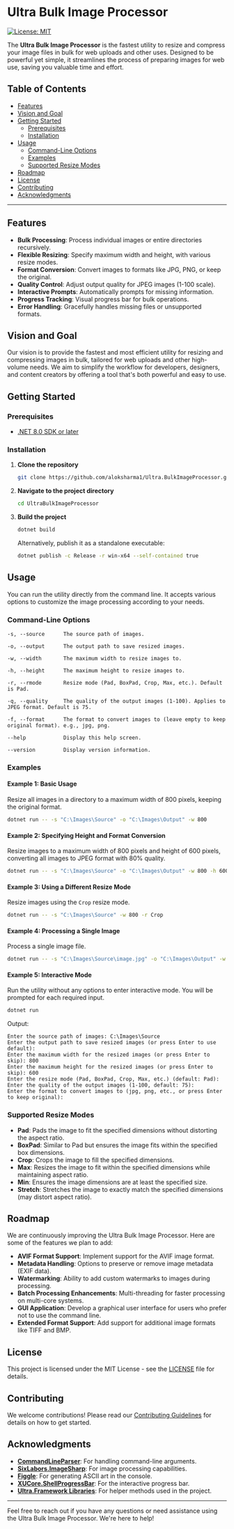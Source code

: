 # Ultra Bulk Image Processor

[![License: MIT](https://img.shields.io/badge/License-MIT-yellow.svg)](https://opensource.org/licenses/MIT)

The **Ultra Bulk Image Processor** is the fastest utility to resize and compress your image files in bulk for web uploads and other uses. Designed to be powerful yet simple, it streamlines the process of preparing images for web use, saving you valuable time and effort.

## Table of Contents

- [Features](#features)
- [Vision and Goal](#vision-and-goal)
- [Getting Started](#getting-started)
  - [Prerequisites](#prerequisites)
  - [Installation](#installation)
- [Usage](#usage)
  - [Command-Line Options](#command-line-options)
  - [Examples](#examples)
  - [Supported Resize Modes](#supported-resize-modes)
- [Roadmap](#roadmap)
- [License](#license)
- [Contributing](#contributing)
- [Acknowledgments](#acknowledgments)

---

## Features

- **Bulk Processing**: Process individual images or entire directories recursively.
- **Flexible Resizing**: Specify maximum width and height, with various resize modes.
- **Format Conversion**: Convert images to formats like JPG, PNG, or keep the original.
- **Quality Control**: Adjust output quality for JPEG images (1-100 scale).
- **Interactive Prompts**: Automatically prompts for missing information.
- **Progress Tracking**: Visual progress bar for bulk operations.
- **Error Handling**: Gracefully handles missing files or unsupported formats.

## Vision and Goal

Our vision is to provide the fastest and most efficient utility for resizing and compressing images in bulk, tailored for web uploads and other high-volume needs. We aim to simplify the workflow for developers, designers, and content creators by offering a tool that's both powerful and easy to use.

## Getting Started

### Prerequisites

- [.NET 8.0 SDK or later](https://dotnet.microsoft.com/download)

### Installation

1. **Clone the repository**

   ```bash
   git clone https://github.com/aloksharma1/Ultra.BulkImageProcessor.git
   ```

2. **Navigate to the project directory**

   ```bash
   cd UltraBulkImageProcessor
   ```

3. **Build the project**

   ```bash
   dotnet build
   ```

   Alternatively, publish it as a standalone executable:

   ```bash
   dotnet publish -c Release -r win-x64 --self-contained true
   ```

## Usage

You can run the utility directly from the command line. It accepts various options to customize the image processing according to your needs.

### Command-Line Options

```plaintext
-s, --source      The source path of images.

-o, --output      The output path to save resized images.

-w, --width       The maximum width to resize images to.

-h, --height      The maximum height to resize images to.

-r, --rmode       Resize mode (Pad, BoxPad, Crop, Max, etc.). Default is Pad.

-q, --quality     The quality of the output images (1-100). Applies to JPEG format. Default is 75.

-f, --format      The format to convert images to (leave empty to keep original format). e.g., jpg, png.

--help            Display this help screen.

--version         Display version information.
```

### Examples

#### Example 1: Basic Usage

Resize all images in a directory to a maximum width of 800 pixels, keeping the original format.

```bash
dotnet run -- -s "C:\Images\Source" -o "C:\Images\Output" -w 800
```

#### Example 2: Specifying Height and Format Conversion

Resize images to a maximum width of 800 pixels and height of 600 pixels, converting all images to JPEG format with 80% quality.

```bash
dotnet run -- -s "C:\Images\Source" -o "C:\Images\Output" -w 800 -h 600 -f jpg -q 80
```

#### Example 3: Using a Different Resize Mode

Resize images using the `Crop` resize mode.

```bash
dotnet run -- -s "C:\Images\Source" -w 800 -r Crop
```

#### Example 4: Processing a Single Image

Process a single image file.

```bash
dotnet run -- -s "C:\Images\Source\image.jpg" -o "C:\Images\Output" -w 800 -h 600
```

#### Example 5: Interactive Mode

Run the utility without any options to enter interactive mode. You will be prompted for each required input.

```bash
dotnet run
```

Output:

```plaintext
Enter the source path of images: C:\Images\Source
Enter the output path to save resized images (or press Enter to use default):
Enter the maximum width for the resized images (or press Enter to skip): 800
Enter the maximum height for the resized images (or press Enter to skip): 600
Enter the resize mode (Pad, BoxPad, Crop, Max, etc.) (default: Pad):
Enter the quality of the output images (1-100, default: 75):
Enter the format to convert images to (jpg, png, etc., or press Enter to keep original):
```

### Supported Resize Modes

- **Pad**: Pads the image to fit the specified dimensions without distorting the aspect ratio.
- **BoxPad**: Similar to Pad but ensures the image fits within the specified box dimensions.
- **Crop**: Crops the image to fill the specified dimensions.
- **Max**: Resizes the image to fit within the specified dimensions while maintaining aspect ratio.
- **Min**: Ensures the image dimensions are at least the specified size.
- **Stretch**: Stretches the image to exactly match the specified dimensions (may distort aspect ratio).

## Roadmap

We are continuously improving the Ultra Bulk Image Processor. Here are some of the features we plan to add:

- **AVIF Format Support**: Implement support for the AVIF image format.
- **Metadata Handling**: Options to preserve or remove image metadata (EXIF data).
- **Watermarking**: Ability to add custom watermarks to images during processing.
- **Batch Processing Enhancements**: Multi-threading for faster processing on multi-core systems.
- **GUI Application**: Develop a graphical user interface for users who prefer not to use the command line.
- **Extended Format Support**: Add support for additional image formats like TIFF and BMP.

## License

This project is licensed under the MIT License - see the [LICENSE](LICENSE) file for details.

## Contributing

We welcome contributions! Please read our [Contributing Guidelines](CONTRIBUTING.md) for details on how to get started.

## Acknowledgments

- **[CommandLineParser](https://github.com/commandlineparser/commandline)**: For handling command-line arguments.
- **[SixLabors.ImageSharp](https://github.com/SixLabors/ImageSharp)**: For image processing capabilities.
- **[Figgle](https://github.com/drewnoakes/figgle)**: For generating ASCII art in the console.
- **[XUCore.ShellProgressBar](https://github.com/xuyuanxiang/ShellProgressBar)**: For the interactive progress bar.
- **[Ultra.Framework Libraries](https://github.com/aloksharma1/Ultra.Framework)**: For helper methods used in the project.

---

Feel free to reach out if you have any questions or need assistance using the Ultra Bulk Image Processor. We're here to help!